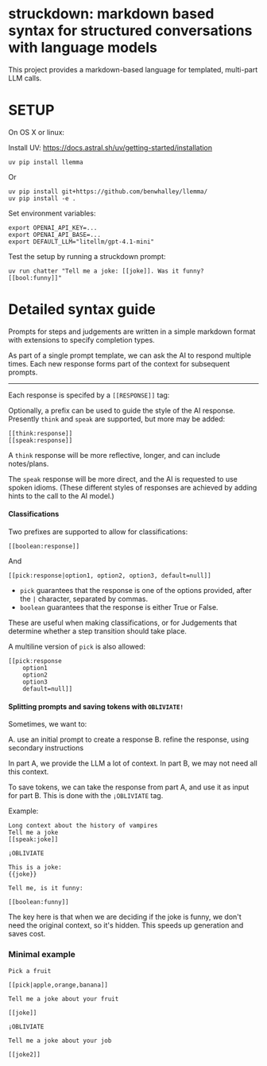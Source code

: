 
# struckdown:  markdown based syntax for structured conversations with language models

This project provides a markdown-based language for templated, multi-part LLM calls.


# SETUP

On OS X or linux:

Install UV: https://docs.astral.sh/uv/getting-started/installation



```
uv pip install llemma
```

Or

```
uv pip install git+https://github.com/benwhalley/llemma/  
uv pip install -e .
```


Set environment variables:

```
export OPENAI_API_KEY=...
export OPENAI_API_BASE=...
export DEFAULT_LLM="litellm/gpt-4.1-mini"
```

Test the setup by running a struckdown prompt:

```
uv run chatter "Tell me a joke: [[joke]]. Was it funny? [[bool:funny]]"
```



# Detailed syntax guide

Prompts for steps and judgements are written in a simple markdown format with extensions to specify completion types.

As part of a single prompt template, we can ask the AI to respond multiple times. Each new response forms part of the context for subsequent prompts.

---


Each response is specifed by a `[[RESPONSE]]` tag:

Optionally, a prefix can be used to guide the style of the AI response.
Presently `think` and `speak` are supported, but more may be added:

```
[[think:response]]
[[speak:response]]
```

A `think` response will be more reflective, longer, and can include notes/plans.

The `speak` response will be more direct, and the AI is requested to use spoken idioms. (These different styles of responses are achieved by adding hints to the call to the AI model.)


#### Classifications

Two prefixes are supported to allow for classifications:

```
[[boolean:response]]
```

And

```
[[pick:response|option1, option2, option3, default=null]]
```


- `pick` guarantees that the response is one of the options provided, after the `|` character, separated by commas.
- `boolean` guarantees that the response is either True or False.

These are useful when making classifications, or for Judgements that determine whether a
step transition should take place.


A multiline version of `pick` is also allowed:

```
[[pick:response
    option1
    option2
    option3
    default=null]]
```



<!---
TODO: Implement this

Finally, advanced users can pass extra parameters to `[[response]]` slots, using the following syntax:

```
[[think:planning]]{max_tokens=50}

[[bool:is_upset]]{allow_null=true}
```
--->


#### Splitting prompts and saving tokens with `OBLIVIATE!`

Sometimes, we want to:

A. use an initial prompt to create a response
B. refine the response, using secondary instructions

In part A, we provide the LLM a lot of context.
In part B, we may not need all this context.

To save tokens, we can take the response from part A, and use it as input for part B.
This is done with the `¡OBLIVIATE` tag.

Example:

```
Long context about the history of vampires
Tell me a joke
[[speak:joke]]

¡OBLIVIATE

This is a joke:
{{joke}}

Tell me, is it funny:

[[boolean:funny]]
```

The key here is that when we are deciding if the joke is funny, we don't need the original context, so it's hidden. This speeds up generation and saves cost.




### Minimal example


```
Pick a fruit

[[pick|apple,orange,banana]]

Tell me a joke about your fruit

[[joke]]

¡OBLIVIATE

Tell me a joke about your job

[[joke2]]
```